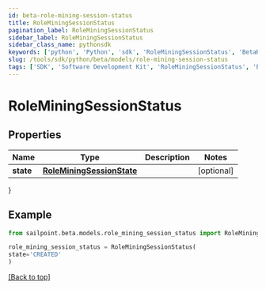```yaml
---
id: beta-role-mining-session-status
title: RoleMiningSessionStatus
pagination_label: RoleMiningSessionStatus
sidebar_label: RoleMiningSessionStatus
sidebar_class_name: pythonsdk
keywords: ['python', 'Python', 'sdk', 'RoleMiningSessionStatus', 'BetaRoleMiningSessionStatus'] 
slug: /tools/sdk/python/beta/models/role-mining-session-status
tags: ['SDK', 'Software Development Kit', 'RoleMiningSessionStatus', 'BetaRoleMiningSessionStatus']
---
```


# RoleMiningSessionStatus


## Properties

Name | Type | Description | Notes
------------ | ------------- | ------------- | -------------
**state** | [**RoleMiningSessionState**](role-mining-session-state) |  | [optional] 
}

## Example

```python
from sailpoint.beta.models.role_mining_session_status import RoleMiningSessionStatus

role_mining_session_status = RoleMiningSessionStatus(
state='CREATED'
)

```
[[Back to top]](#) 

